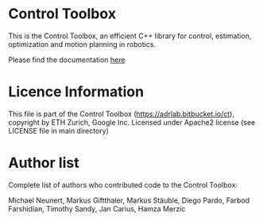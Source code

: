 # Control Toolbox

This is the Control Toolbox, an efficient C++ library for control, estimation, optimization and motion planning in robotics.

Please find the documentation [here](https://adrlab.bitbucket.io/ct)


# Licence Information

This file is part of the Control Toolbox (https://adrlab.bitbucket.io/ct), copyright by ETH Zurich, Google Inc.
Licensed under Apache2 license (see LICENSE file in main directory)


# Author list
Complete list of authors who contributed code to the Control Toolbox:

Michael Neunert,
Markus Giftthaler,
Markus Stäuble,
Diego Pardo,
Farbod Farshidian,
Timothy Sandy,
Jan Carius,
Hamza Merzic